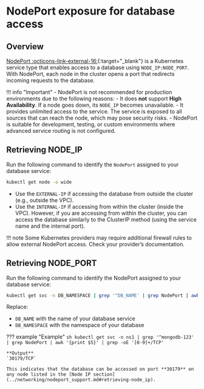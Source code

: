 # NodePort exposure for database access


## Overview

[NodePort   :octicons-link-external-16:](https://kubernetes.io/docs/concepts/services-networking/service/#type-nodeport){:target="_blank"} is a Kubernetes service type that enables access to a database using `NODE_IP:NODE_PORT`. With NodePort, each node in the cluster opens a port that redirects incoming requests to the database.


!!! info "Important"
    - NodePort is not recommended for production environments due to the following reasons:
        - It does **not** support **High Availability**. If a node goes down, its `NODE_IP` becomes unavailable.
        - It provides unlimited access to the service. The service is exposed to all sources that can reach the node, which may pose security risks.
    - NodePort is suitable for development, testing, or custom environments where advanced service routing is not configured.


## Retrieving NODE_IP

Run the following command to identify the `NodePort` assigned to your database service:

```sh
kubectl get node -o wide
```

- Use the `EXTERNAL-IP` if accessing the database from outside the cluster (e.g., outside the VPC).
- Use the `INTERNAL-IP` if accessing from within the cluster (inside the VPC). However, if you are accessing from within the cluster, you can access the database similarly to the ClusterIP method (using the service name and the internal port).


!!! note
    Some Kubernetes providers may require additional firewall rules to allow external NodePort access. Check your provider’s documentation.


## Retrieving NODE_PORT

Run the following command to identify the NodePort assigned to your database service:

```sh
kubectl get svc -n DB_NAMESPACE | grep '^DB_NAME' | grep NodePort | awk '{print $5}' | grep -oE '[0-9]+/TCP'`
```

Replace:

- `DB_NAME` with the name of your database service
- `DB_NAMESPACE` with the namespace of your database


??? example "Example"
    ```sh
    kubectl get svc -n ns1 | grep '^mongodb-123' | grep NodePort | awk '{print $5}' | grep -oE '[0-9]+/TCP'
    ```

    **Output**
    `30179/TCP`

    This indicates that the database can be accessed on port **30179** on any node listed in the [Node IP section](../networking/nodeport_support.md#retrieving-node_ip).

